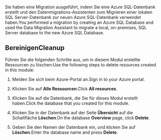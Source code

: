 <span data-ttu-id="6f093-101">Sie haben eine Migration ausgeführt, indem Sie eine Azure SQL-Datenbank erstellt und den Datenmigrations-Assistenten zum Migrieren einer lokalen SQL Server-Datenbank zur neuen Azure SQL-Datenbank verwendet haben.</span><span class="sxs-lookup"><span data-stu-id="6f093-101">You performed a migration by creating an Azure SQL Database and used the Data Migration Assistant to migrate a local, on-premises, SQL Server database to the new Azure SQL Database.</span></span>

## <a name="cleanup"></a><span data-ttu-id="6f093-102">Bereinigen</span><span class="sxs-lookup"><span data-stu-id="6f093-102">Cleanup</span></span>

<span data-ttu-id="6f093-103">Führen Sie die folgenden Schritte aus, um in diesem Modul erstellte Ressourcen zu löschen:</span><span class="sxs-lookup"><span data-stu-id="6f093-103">Use the following steps to delete resources created in this module:</span></span>

1. <span data-ttu-id="6f093-104">Melden Sie sich beim Azure-Portal an.</span><span class="sxs-lookup"><span data-stu-id="6f093-104">Sign in to your Azure portal.</span></span>

1. <span data-ttu-id="6f093-105">Klicken Sie auf **Alle Ressourcen**.</span><span class="sxs-lookup"><span data-stu-id="6f093-105">Click **All resources**.</span></span>

1. <span data-ttu-id="6f093-106">Klicken Sie auf die Datenbank, die Sie für dieses Modul erstellt haben.</span><span class="sxs-lookup"><span data-stu-id="6f093-106">Click the database that you created for this module.</span></span>

1. <span data-ttu-id="6f093-107">Klicken Sie in der Datenbank auf der Seite **Übersicht** auf die Schaltfläche **Löschen**.</span><span class="sxs-lookup"><span data-stu-id="6f093-107">On the database **Overview** page, click **Delete**.</span></span>

1. <span data-ttu-id="6f093-108">Geben Sie den Namen der Datenbank ein, und klicken Sie auf **Löschen**.</span><span class="sxs-lookup"><span data-stu-id="6f093-108">Enter the database name and press **Delete**.</span></span>